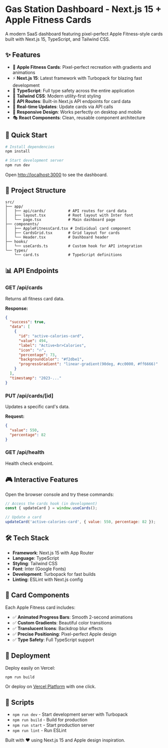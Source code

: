 # Gas Station Dashboard - Next.js 15 + Apple Fitness Cards

A modern SaaS dashboard featuring pixel-perfect Apple Fitness-style cards built with Next.js 15, TypeScript, and Tailwind CSS.

## ✨ Features

- 🎯 **Apple Fitness Cards**: Pixel-perfect recreation with gradients and animations
- ⚡ **Next.js 15**: Latest framework with Turbopack for blazing fast development
- 🔷 **TypeScript**: Full type safety across the entire application
- 🎨 **Tailwind CSS**: Modern utility-first styling
- 📡 **API Routes**: Built-in Next.js API endpoints for card data
- 🔄 **Real-time Updates**: Update cards via API calls
- 📱 **Responsive Design**: Works perfectly on desktop and mobile
- 🎭 **React Components**: Clean, reusable component architecture

## 🚀 Quick Start

```bash
# Install dependencies
npm install

# Start development server
npm run dev
```

Open [http://localhost:3000](http://localhost:3000) to see the dashboard.

## 📁 Project Structure

```
src/
├── app/
│   ├── api/cards/          # API routes for card data
│   ├── layout.tsx          # Root layout with Inter font
│   └── page.tsx            # Main dashboard page
├── components/
│   ├── AppleFitnessCard.tsx # Individual card component
│   ├── CardsGrid.tsx       # Grid layout for cards
│   └── Header.tsx          # Dashboard header
├── hooks/
│   └── useCards.ts         # Custom hook for API integration
└── types/
    └── card.ts             # TypeScript definitions
```

## 📊 API Endpoints

### GET /api/cards
Returns all fitness card data.

**Response:**
```json
{
  "success": true,
  "data": [
    {
      "id": "active-calories-card",
      "value": 494,
      "label": "Active<br>Calories",
      "icon": "🔥",
      "percentage": 73,
      "backgroundColor": "#f2dbe1",
      "progressGradient": "linear-gradient(90deg, #cc0000, #ff6666)"
    }
  ],
  "timestamp": "2023-..."
}
```

### PUT /api/cards/[id]
Updates a specific card's data.

**Request:**
```json
{
  "value": 550,
  "percentage": 82
}
```

### GET /api/health
Health check endpoint.

## 🎮 Interactive Features

Open the browser console and try these commands:

```javascript
// Access the cards hook (in development)
const { updateCard } = window.useCards();

// Update a card
updateCard('active-calories-card', { value: 550, percentage: 82 });
```

## 🛠️ Tech Stack

- **Framework**: Next.js 15 with App Router
- **Language**: TypeScript
- **Styling**: Tailwind CSS
- **Font**: Inter (Google Fonts)
- **Development**: Turbopack for fast builds
- **Linting**: ESLint with Next.js config

## 🎨 Card Components

Each Apple Fitness card includes:
- ✅ **Animated Progress Bars**: Smooth 2-second animations
- ✅ **Custom Gradients**: Beautiful color transitions
- ✅ **Translucent Icons**: Backdrop blur effects
- ✅ **Precise Positioning**: Pixel-perfect Apple design
- ✅ **Type Safety**: Full TypeScript support

## 🚀 Deployment

Deploy easily on Vercel:

```bash
npm run build
```

Or deploy on [Vercel Platform](https://vercel.com/new) with one click.

## 📝 Scripts

- `npm run dev` - Start development server with Turbopack
- `npm run build` - Build for production
- `npm run start` - Start production server
- `npm run lint` - Run ESLint

Built with ❤️ using Next.js 15 and Apple design inspiration.
